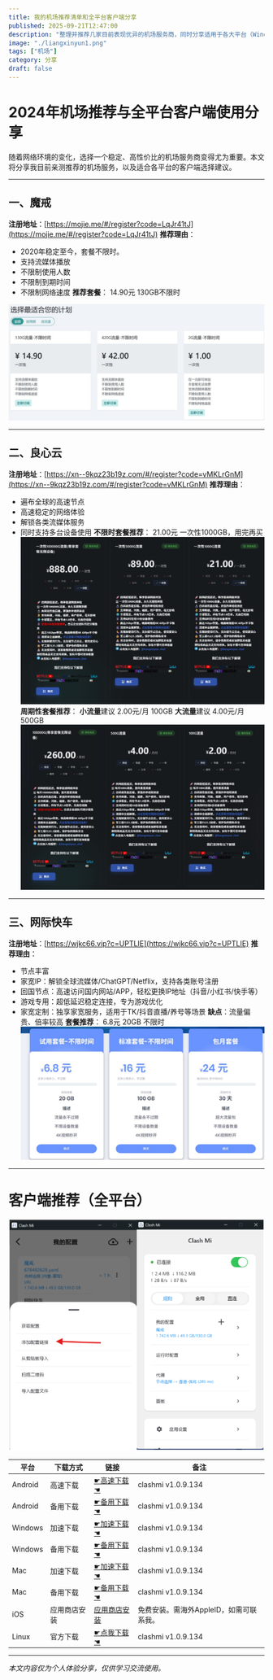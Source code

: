 ```yaml
---
title: 我的机场推荐清单和全平台客户端分享
published: 2025-09-21T12:47:00
description: "整理并推荐几家目前表现优异的机场服务商，同时分享适用于各大平台（Windows、Mac、iOS、Android等）的客户端选择建议，所有内容仅供学习交流使用，欢迎理性参考。"
image: "./liangxinyun1.png"
tags: ["机场"]
category: 分享
draft: false
---
```

# 2024年机场推荐与全平台客户端使用分享

随着网络环境的变化，选择一个稳定、高性价比的机场服务商变得尤为重要。本文将分享我目前亲测推荐的机场服务，以及适合各平台的客户端选择建议。

---

## 一、魔戒

**注册地址**：[https://mojie.me/#/register?code=LqJr41tJ](https://mojie.me/#/register?code=LqJr41tJ)
**推荐理由**：
  - 2020年稳定至今，套餐不限时。
  - 支持流媒体播放
  - 不限制使用人数
  - 不限制到期时间
  - 不限制网络速度
**推荐套餐**：
14.90元 130GB不限时

![魔戒](./mojie.png)

---

## 二、良心云

**注册地址**：[https://xn--9kqz23b19z.com/#/register?code=vMKLrGnM](https://xn--9kqz23b19z.com/#/register?code=vMKLrGnM)
**推荐理由**：

  - 遍布全球的高速节点
  - 高速稳定的网络体验
  - 解锁各类流媒体服务
  - 同时支持多台设备使用
    **不限时套餐推荐**：
21.00元 一次性1000GB，用完再买
![良心云](./liangxinyun1.png)
**周期性套餐推荐**：
**小流量**建议 2.00元/月 100GB
**大流量**建议 4.00元/月 500GB
![良心云](./liangxinyun2.png)

---

## 三、网际快车

**注册地址**：[https://wjkc66.vip?c=UPTLIE](https://wjkc66.vip?c=UPTLIE)
**推荐理由**：
  - 节点丰富
  - 家宽IP：解锁全球流媒体/ChatGPT/Netflix，支持各类账号注册
  - 回国节点：高速访问国内网站/APP，轻松更换IP地址（抖音/小红书/快手等）
  - 游戏专用：超低延迟稳定连接，专为游戏优化
  - 家宽定制：独享家宽服务，适用于TK/抖音直播/养号等场景
**缺点**：流量偏贵、倍率较高
**套餐推荐**：
6.8元 20GB 不限时
![网际快车](./wangjikuaiche.png)

---

# 客户端推荐（全平台）

![clashmi](./clashmi.png)

| 平台    | 下载方式     | 链接                                                                                                                                        | 备注                                    |
| ------- | ------------ | ------------------------------------------------------------------------------------------------------------------------------------------- | --------------------------------------- |
| Android | 高速下载     | [☛高速下载☚](https://git.282888.xyz/https://github.com/KaringX/clashmi/releases/download/v1.0.9.134/clashmi_1.0.9.134_android_arm64-v8a.apk) | clashmi v1.0.9.134                      |
| Android | 备用下载     | [☛备用下载☚](https://github.com/KaringX/clashmi/releases/download/v1.0.9.134/clashmi_1.0.9.134_android_arm64-v8a.apk)                        | clashmi v1.0.9.134                      |
| Windows | 加速下载     | [☛加速下载☚](https://git.282888.xyz/https://github.com/KaringX/clashmi/releases/download/v1.0.9.134/clashmi_1.0.9.134_windows_x64.exe)       | clashmi v1.0.9.134                      |
| Windows | 备用下载     | [☛备用下载☚](https://github.com/KaringX/clashmi/releases/download/v1.0.9.134/clashmi_1.0.9.134_windows_x64.exe)                              | clashmi v1.0.9.134                      |
| Mac     | 加速下载     | [☛加速下载☚](https://git.282888.xyz/https://github.com/KaringX/clashmi/releases/download/v1.0.9.134/clashmi_1.0.9.134_macos_universal.dmg)   | clashmi v1.0.9.134                      |
| Mac     | 备用下载     | [☛备用下载☚](https://apps.apple.com/us/app/clash-mi/id6744321968)                                                                            | clashmi v1.0.9.134                      |
| iOS     | 应用商店安装 | [应用商店安装](https://apps.apple.com/us/app/clash-mi/id6744321968)                                                                            | 免费安装。需海外AppleID，如需可联系我。 |
| Linux   | 官方下载     | [☛点我下载☚](https://github.com/KaringX/clashmi/releases/download/v1.0.9.134/clashmi_1.0.9.134_linux_amd64.rpm)                              | clashmi v1.0.9.134                      |

---

*本文内容仅为个人体验分享，仅供学习交流使用。*
